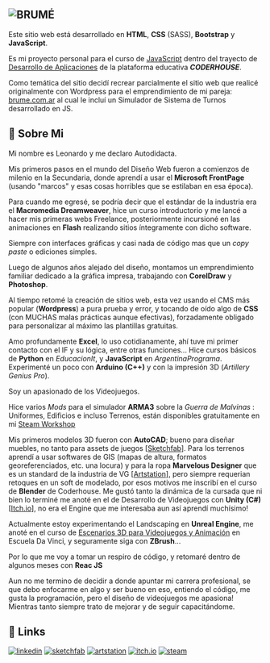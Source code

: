 
## <picture><source media="(prefers-color-scheme: dark)" srcset="https://brume.com.ar/wp-content/uploads/2024/02/brumeB_60.png"><source media="(prefers-color-scheme: light)" srcset="https://brume.com.ar/wp-content/uploads/2024/02/brumeN_60.png"><img alt="BRUMÉ"></picture>

Este sitio web está desarrollado en **HTML**, **CSS** (SASS), **Bootstrap** y **JavaScript**.

Es mi proyecto personal para el curso de [JavaScript](https://www.coderhouse.com/ar/online/javascript) dentro del trayecto de [Desarrollo de Aplicaciones](https://www.coderhouse.com/online/desarrollo-de-aplicaciones) de la plataforma educativa ***CODERHOUSE***. 

Como temática del sitio decidí recrear parcialmente el sitio web que realicé originalmente con Wordpress para el emprendimiento de mi pareja: [brume.com.ar](https://brume.com.ar) al cual le incluí un Simulador de Sistema de Turnos desarrollado en JS.

## 🚀 Sobre Mi
Mi nombre es Leonardo y me declaro Autodidacta.

Mis primeros pasos en el mundo del Diseño Web fueron a comienzos de milenio en la Secundaria, donde aprendí a usar el **Microsoft FrontPage** (usando "marcos" y esas cosas horribles que se estilaban en esa época).

Para cuando me egresé, se podría decir que el estándar de la industria era el **Macromedia Dreamweaver**, hice un curso introductorio y me lancé a hacer mis primeras webs Freelance, posteriormente incursioné en las animaciones en **Flash** realizando sitios íntegramente con dicho software.

Siempre con interfaces gráficas y casi nada de código mas que un _copy paste_ o ediciones simples.

Luego de algunos años alejado del diseño, montamos un emprendimiento familiar dedicado a la gráfica impresa, trabajando con **CorelDraw** y **Photoshop**.

Al tiempo retomé la creación de sitios web, esta vez usando el CMS más popular (**Wordpress**) a pura prueba y error, y tocando de oído algo de **CSS** (con MUCHAS malas prácticas aunque efectivas), forzadamente obligado para personalizar al máximo las plantillas gratuitas.

Amo profundamente **Excel**, lo uso cotidianamente, ahí tuve mi primer contacto con el IF y su lógica, entre otras funciones... Hice cursos básicos de **Python** en _EducacionIt_, y **JavaScript** en _ArgentinaPrograma_. Experimenté un poco con **Arduino (C++)** y con la impresión 3D (_Artillery Genius Pro_).

Soy un apasionado de los Videojuegos.

Hice varios _Mods_ para el simulador **ARMA3** sobre la _Guerra de Malvinas_ : Uniformes, Edificios e incluso Terrenos, están disponibles gratuitamente en mi [Steam Workshop](https://steamcommunity.com/id/loro_cdm/myworkshopfiles/?appid=107410)

Mis primeros modelos 3D fueron con **AutoCAD**; bueno para diseñar muebles, no tanto para assets de juegos [[Sketchfab](https://sketchfab.com/leodanos)]. Para los terrenos aprendí a usar softwares de GIS (mapas de altura, formatos georeferenciados, etc. una locura) y para la ropa **Marvelous Designer** que es un standard de la industria de VG [[Artstation](https://artstation.com/leodanos)], pero siempre requerian retoques en un soft de modelado, por esos motivos me inscribí en el curso de **Blender** de Coderhouse. Me gustó tanto la dinámica de la cursada que ni bien lo terminé me anoté en el de Desarrollo de Videojuegos con **Unity (C#)** [[Itch.io](https://leodanos.itch.io/luxoo)], no era el Engine que me interesaba aun así aprendí muchísimo!

Actualmente estoy experimentando el Landscaping en **Unreal Engine**, me anoté en el curso de [Escenarios 3D para Videojuegos y Animación](https://davinci.edu.ar/cursos/adultos/arte-3d-escenarios-para-videojuegos-y-animacion) en Escuela Da Vinci, y seguramente siga con **ZBrush**...

Por lo que me voy a tomar un respiro de código, y retomaré dentro de algunos meses con **Reac JS**

Aun no me termino de decidir a donde apuntar mi carrera profesional, se que debo enfocarme en algo y ser bueno en eso, entiendo el código, me gusta la programación, pero el diseño de videojuegos me apasiona!
Mientras tanto siempre trato de mejorar y de seguir capacitándome.
## 🔗 Links
[![linkedin](https://img.shields.io/badge/linkedin-0A66C2?style=for-the-badge&logo=linkedin&logoColor=white)](https://www.linkedin.com/in/leonardodanos/)
[![sketchfab](https://img.shields.io/badge/sketchfab-%231CAAD9.svg?&style=for-the-badge&logo=sketchfab&logoColor=white)](https://sketchfab.com/leodanos)
[![artstation](https://img.shields.io/badge/artstation-%2313AFF0.svg?&style=for-the-badge&logo=artstation&logoColor=white)](https://artstation.com/leodanos)
[![itch.io](https://img.shields.io/badge/itch.io-%23FA5C5C.svg?&style=for-the-badge&logo=itch.io&logoColor=white)](https://leodanos.itch.io/luxoo)
[![steam](https://img.shields.io/badge/steam-%23000000.svg?&style=for-the-badge&logo=steam&logoColor=white)](https://steamcommunity.com/id/loro_cdm/myworkshopfiles/?appid=107410)
